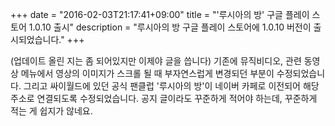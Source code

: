 +++
date = "2016-02-03T21:17:41+09:00"
title = "'루시아의 방' 구글 플레이 스토어 1.0.10 출시"
description = "루시아의 방 구글 플레이 스토어에 1.0.10 버전이 출시되었습니다."
+++

(업데이트 올린 지는 좀 되어있지만 이제야 글을 씁니다)
기존에 뮤직비디오, 관련 동영상 메뉴에서 영상의 이미지가 스크롤 될 때 부자연스럽게 변경되던 부분이 수정되었습니다. 그리고 싸이월드에 있던 공식 팬클럽 '루시아의 방'이 네이버 카페로 이전되어 해당 주소로 연결되도록 수정되었습니다. 공지 글이라도 꾸준하게 적어야 하는데, 꾸준하게 적는 게 쉽지가 않네요.